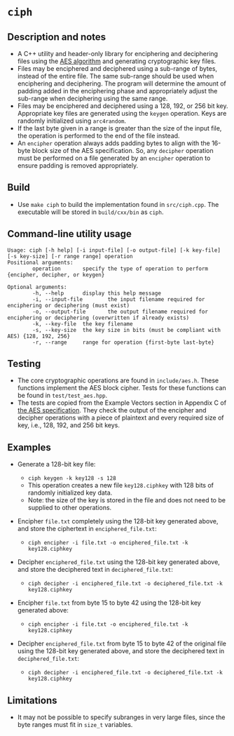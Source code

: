 # `ciph`
## Description and notes
- A C++ utility and header-only library for enciphering and deciphering files using the [AES algorithm](https://csrc.nist.gov/csrc/media/publications/fips/197/final/documents/fips-197.pdf) and generating cryptographic key files.
- Files may be enciphered and deciphered using a sub-range of bytes, instead of the entire file. The same sub-range should be used when enciphering and deciphering. The program will determine the amount of padding added in the enciphering phase and appropriately adjust the sub-range when deciphering using the same range.
- Files may be enciphered and deciphered using a 128, 192, or 256 bit key. Appropriate key files are generated using the `keygen` operation. Keys are randomly initialized using `arc4random`.
- If the last byte given in a range is greater than the size of the input file, the operation is performed to the end of the file instead.
- An `encipher` operation always adds padding bytes to align with the 16-byte block size of the AES specification. So, any `decipher` operation must be performed on a file generated by an `encipher` operation to ensure padding is removed appropriately.

## Build
- Use `make ciph` to build the implementation found in `src/ciph.cpp`. The executable will be stored in `build/cxx/bin` as `ciph`.

## Command-line utility usage
```
Usage: ciph [-h help] [-i input-file] [-o output-file] [-k key-file] [-s key-size] [-r range range] operation
Positional arguments:
        operation       specify the type of operation to perform {encipher, decipher, or keygen}

Optional arguments:
        -h, --help      display this help message
        -i, --input-file        the input filename required for enciphering or deciphering (must exist)
        -o, --output-file       the output filename required for enciphering or deciphering (overwritten if already exists)
        -k, --key-file  the key filename
        -s, --key-size  the key size in bits (must be compliant with AES) {128, 192, 256}
        -r, --range     range for operation {first-byte last-byte}
```

## Testing
- The core cryptographic operations are found in `include/aes.h`. These functions implement the AES block cipher. Tests for these functions can be found in `test/test_aes.hpp`.
- The tests are copied from the Example Vectors section in Appendix C of [the AES specification](https://csrc.nist.gov/csrc/media/publications/fips/197/final/documents/fips-197.pdf). They check the output of the encipher and decipher operations with a piece of plaintext and every required size of key, i.e., 128, 192, and 256 bit keys.

## Examples
- Generate a 128-bit key file:
  - `ciph keygen -k key128 -s 128`
  - This operation creates a new file `key128.ciphkey` with 128 bits of randomly initialized key data.
  - Note: the size of the key is stored in the file and does not need to be supplied to other operations.

- Encipher `file.txt` completely using the 128-bit key generated above, and store the ciphertext in `enciphered_file.txt`:
  - `ciph encipher -i file.txt -o enciphered_file.txt -k key128.ciphkey`

- Decipher `enciphered_file.txt` using the 128-bit key generated above, and store the deciphered text in `deciphered_file.txt`:
  - `ciph decipher -i enciphered_file.txt -o deciphered_file.txt -k key128.ciphkey`

- Encipher `file.txt` from byte 15 to byte 42 using the 128-bit key generated above:
  - `ciph encipher -i file.txt -o enciphered_file.txt -k key128.ciphkey`

- Decipher `enciphered_file.txt` from byte 15 to byte 42 of the original file using the 128-bit key generated above, and store the deciphered text in `deciphered_file.txt`:
  - `ciph decipher -i enciphered_file.txt -o deciphered_file.txt -k key128.ciphkey`

## Limitations
- It may not be possible to specify subranges in very large files, since the byte ranges must fit in `size_t` variables.